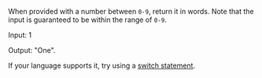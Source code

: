 When provided with a number between ``0-9``, return it in words. Note that the input is guaranteed to be within the range of ``0-9``.

Input: 1

Output: "One".

If your language supports it, try using a [switch statement](https://en.wikipedia.org/wiki/Switch_statement).

